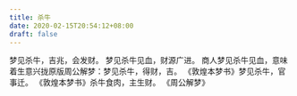 ```yaml
---
title: 杀牛
date: 2020-02-15T20:54:12+08:00
draft: false
---
```


梦见杀牛，吉兆，会发财。
梦见杀牛见血，财源广进。
商人梦见杀牛见血，意味着生意兴拢原版周公解梦：梦见杀牛，得财，吉。
《敦煌本梦书》梦见杀牛，官事迁。
《敦煌本梦书》杀牛食肉，主生财。
《周公解梦》
